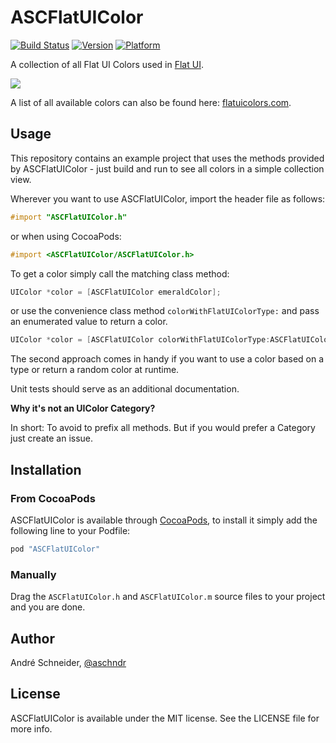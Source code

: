 # ASCFlatUIColor

[![Build Status](https://travis-ci.org/schneiderandre/ASCFlatUIColor.svg?branch=master)](https://travis-ci.org/schneiderandre/ASCFlatUIColor)
[![Version](http://img.shields.io/cocoapods/v/ASCFlatUIColor.svg)](http://cocoadocs.org/docsets/ASCFlatUIColor)
[![Platform](http://img.shields.io/badge/platform-iOS-blue.svg)](http://cocoadocs.org/docsets/ASCFlatUIColor)

A collection of all Flat UI Colors used in [Flat UI](http://designmodo.github.io/Flat-UI/).

![](https://dl.dropboxusercontent.com/u/19150300/Github/ASCFlatUIColor/ASCFlatUIColor.gif)

A list of all available colors can also be found here: [flatuicolors.com](http://flatuicolors.com).

## Usage

This repository contains an example project that uses the methods provided by ASCFlatUIColor - just build and run to see all colors in a simple collection view.

Wherever you want to use ASCFlatUIColor, import the header file as follows:

``` objective-c
#import "ASCFlatUIColor.h"
```
or when using CocoaPods:
``` objective-c
#import <ASCFlatUIColor/ASCFlatUIColor.h>
```

To get a color simply call the matching class method:

```objective-c
UIColor *color = [ASCFlatUIColor emeraldColor];
```
or use the convenience class method `colorWithFlatUIColorType:` and pass an enumerated value to return a color.

```objective-c
UIColor *color = [ASCFlatUIColor colorWithFlatUIColorType:ASCFlatUIColorTypeEmerald];
```
The second approach comes in handy if you want to use a color based on a type or return a random color at runtime.

Unit tests should serve as an additional documentation.

__Why it's not an UIColor Category?__

In short: To avoid to prefix all methods. But if you would prefer a Category just create an issue.

## Installation

### From CocoaPods

ASCFlatUIColor is available through [CocoaPods](http://cocoapods.org), to install
it simply add the following line to your Podfile:

```ruby
pod "ASCFlatUIColor"
```

### Manually

Drag the `ASCFlatUIColor.h` and `ASCFlatUIColor.m` source files to your project and you are done.

## Author

André Schneider, [@aschndr](http://twitter.com/aschndr)

## License

ASCFlatUIColor is available under the MIT license. See the LICENSE file for more info.
